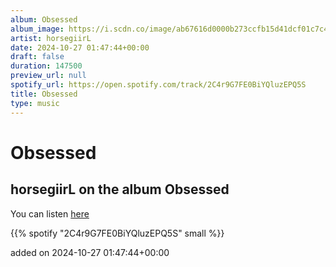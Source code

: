 ```yaml
---
album: Obsessed
album_image: https://i.scdn.co/image/ab67616d0000b273ccfb15d41dcf01c7c4a75599
artist: horsegiirL
date: 2024-10-27 01:47:44+00:00
draft: false
duration: 147500
preview_url: null
spotify_url: https://open.spotify.com/track/2C4r9G7FE0BiYQluzEPQ5S
title: Obsessed
type: music
---
```



# Obsessed

## horsegiirL on the album Obsessed

You can listen [here](https://open.spotify.com/track/2C4r9G7FE0BiYQluzEPQ5S)

{{% spotify "2C4r9G7FE0BiYQluzEPQ5S" small %}}

added on 2024-10-27 01:47:44+00:00
